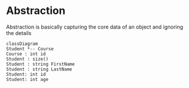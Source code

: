 # Abstraction

Abstraction is basically capturing the core data of an object and ignoring the details

```mermaid
classDiagram
Student *-- Course
Course : int id
Student : size()
Student : string FirstName
Student : string LastName
Student: int id
Student: int age
```